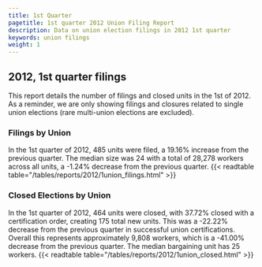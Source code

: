 ```yaml
---
title: 1st Quarter 
pagetitle: 1st quarter 2012 Union Filing Report
description: Data on union election filings in 2012 1st quarter 
keywords: union filings
weight: 1
---
```


## 2012, 1st quarter filings

This report details the number of filings and closed units in the 1st of 2012. As a reminder, we are only showing filings and closures related to single union elections (rare multi-union elections are excluded).

### Filings by Union
In the 1st quarter of 2012, 485 units were filed, a 19.16% increase from the previous quarter. The median size was 24 with a total of 28,278 workers across all units, a -1.24% decrease from the previous quarter.
{{< readtable table="/tables/reports/2012/1union_filings.html" >}}

### Closed Elections by Union
In the 1st quarter of 2012, 464 units were closed, with 37.72% closed with a certification order, creating 175 total new units. This was a -22.22% decrease from the previous quarter in successful union certifications. Overall this represents approximately 9,808 workers, which is a -41.00% decrease from the previous quarter. The median bargaining unit has 25 workers.
{{< readtable table="/tables/reports/2012/1union_closed.html" >}}
